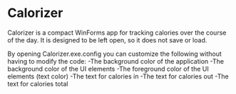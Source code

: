 # Calorizer
Calorizer is a compact WinForms app for tracking calories over the course of the day. It is designed to be left open, so it does not save or load.

By opening Calorizer.exe.config you can customize the following without having to modify the code:
-The background color of the application
-The background color of the UI elements
-The foreground color of the UI elements (text color)
-The text for calories in
-The text for calories out
-The text for calories total
